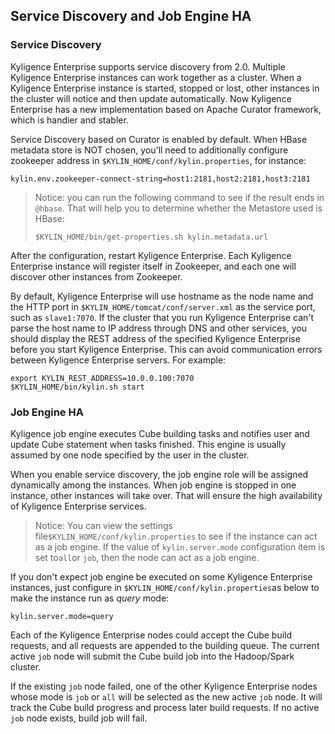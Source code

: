 ## Service Discovery and Job Engine HA

### Service Discovery

Kyligence Enterprise supports service discovery from 2.0. Multiple Kyligence Enterprise instances can work together as a cluster. When a Kyligence Enterprise instance is started, stopped or lost, other instances in the cluster will notice and then update automatically. Now Kyligence Enterprise has a new implementation based on Apache Curator framework, which is handier and stabler. 

Service Discovery based on Curator is enabled by default. When HBase metadata store is NOT chosen, you'll need to additionally configure zookeeper address in `$KYLIN_HOME/conf/kylin.properties`, for instance:

```properties
kylin.env.zookeeper-connect-string=host1:2181,host2:2181,host3:2181
```
> Notice: you can run the following command to see if the result ends in `@hbase`. That will help you to determine whether the Metastore used is HBase:
>
> ```shell
> $KYLIN_HOME/bin/get-properties.sh kylin.metadata.url
> ```

After the configuration, restart Kyligence Enterprise. Each Kyligence Enterprise instance will register itself in Zookeeper, and each one will discover other instances from Zookeeper. 

By default, Kyligence Enterprise will use hostname as the node name and the HTTP port in `$KYLIN_HOME/tomcat/conf/server.xml` as the service port, such as `slave1:7070`. If the cluster that you run Kyligence Enterprise can't parse the host name to IP address through DNS and other services, you should display the REST address of the specified Kyligence Enterprise before you start Kyligence Enterprise. This can avoid communication errors between Kyligence Enterprise servers. For example:

```shell
export KYLIN_REST_ADDRESS=10.0.0.100:7070
$KYLIN_HOME/bin/kylin.sh start
```

### Job Engine HA

Kyligence job engine executes Cube building tasks and notifies user and update Cube statement when tasks finished. This engine is usually assumed by one node specified by the user in the cluster. 

When you enable service discovery, the job engine role will be assigned dynamically among the instances. When job engine is stopped in one instance, other instances will take over. That will ensure the high availability of Kyligence Enterprise services. 

> Notice: You can view the settings file`$KYLIN_HOME/conf/kylin.properties` to see if the instance can act as a job engine. If the value of `kylin.server.mode` configuration item is set to` all `or `job`, then the node can act as a job engine.

If you don't expect job engine be executed on some Kyligence Enterprise instances, just configure in `$KYLIN_HOME/conf/kylin.properties`as below to make the instance run as *query* mode:

```properties
kylin.server.mode=query
```

Each of the Kyligence Enterprise nodes could accept the Cube build requests, and all requests are appended to the building queue. The current active `job` node will submit the Cube build job into the Hadoop/Spark cluster. 

If the existing `job` node failed, one of the other Kyligence Enterprise nodes whose mode is `job` or `all` will be selected as the new active `job` node. It will track the Cube build progress and process later build requests. If no active `job` node exists, build job will fail. 
